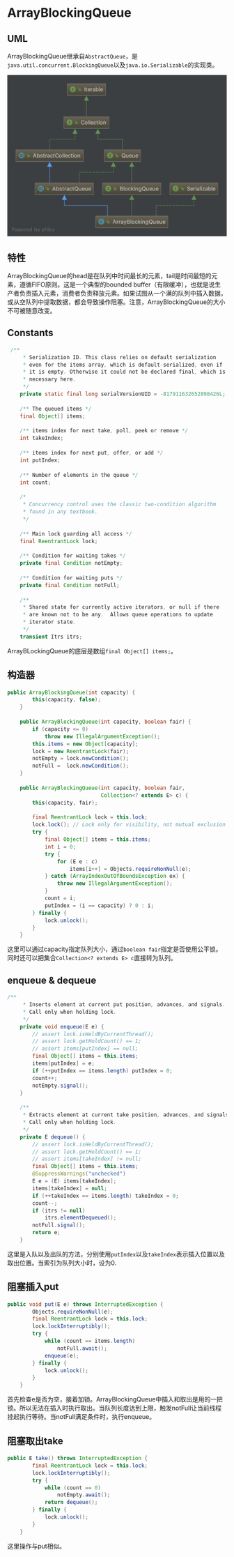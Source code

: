 # ArrayBlockingQueue

## UML
ArrayBlockingQueue继承自`AbstractQueue`，是`java.util.concurrent.BlockingQueue`以及`java.io.Serializable`的实现类。

![ArrayBlockingQueue](ArrayBlockingQueueUML.png)

## 特性
ArrayBlockingQueue的head是在队列中时间最长的元素，tail是时间最短的元素，遵循FIFO原则。这是一个典型的bounded buffer（有限缓冲），也就是说生产者负责插入元素，消费者负责释放元素。如果试图从一个满的队列中插入数据，或从空队列中提取数据，都会导致操作阻塞。注意，ArrayBlockingQueue的大小不可被随意改变。

## Constants
```java
 /**
     * Serialization ID. This class relies on default serialization
     * even for the items array, which is default-serialized, even if
     * it is empty. Otherwise it could not be declared final, which is
     * necessary here.
     */
    private static final long serialVersionUID = -817911632652898426L;

    /** The queued items */
    final Object[] items;

    /** items index for next take, poll, peek or remove */
    int takeIndex;

    /** items index for next put, offer, or add */
    int putIndex;

    /** Number of elements in the queue */
    int count;

    /*
     * Concurrency control uses the classic two-condition algorithm
     * found in any textbook.
     */

    /** Main lock guarding all access */
    final ReentrantLock lock;

    /** Condition for waiting takes */
    private final Condition notEmpty;

    /** Condition for waiting puts */
    private final Condition notFull;

    /**
     * Shared state for currently active iterators, or null if there
     * are known not to be any.  Allows queue operations to update
     * iterator state.
     */
    transient Itrs itrs;
 ```
ArrayBLockingQueue的底层是数组`final Object[] items;`。

## 构造器
```java
public ArrayBlockingQueue(int capacity) {
        this(capacity, false);
    }

    public ArrayBlockingQueue(int capacity, boolean fair) {
        if (capacity <= 0)
            throw new IllegalArgumentException();
        this.items = new Object[capacity];
        lock = new ReentrantLock(fair);
        notEmpty = lock.newCondition();
        notFull =  lock.newCondition();
    }

    public ArrayBlockingQueue(int capacity, boolean fair,
                              Collection<? extends E> c) {
        this(capacity, fair);

        final ReentrantLock lock = this.lock;
        lock.lock(); // Lock only for visibility, not mutual exclusion
        try {
            final Object[] items = this.items;
            int i = 0;
            try {
                for (E e : c)
                    items[i++] = Objects.requireNonNull(e);
            } catch (ArrayIndexOutOfBoundsException ex) {
                throw new IllegalArgumentException();
            }
            count = i;
            putIndex = (i == capacity) ? 0 : i;
        } finally {
            lock.unlock();
        }
    }
```
这里可以通过capacity指定队列大小，通过`boolean fair`指定是否使用公平锁。同时还可以把集合`Collection<? extends E> c`直接转为队列。

## enqueue & dequeue
```java
/**
     * Inserts element at current put position, advances, and signals.
     * Call only when holding lock.
     */
    private void enqueue(E e) {
        // assert lock.isHeldByCurrentThread();
        // assert lock.getHoldCount() == 1;
        // assert items[putIndex] == null;
        final Object[] items = this.items;
        items[putIndex] = e;
        if (++putIndex == items.length) putIndex = 0;
        count++;
        notEmpty.signal();
    }

    /**
     * Extracts element at current take position, advances, and signals.
     * Call only when holding lock.
     */
    private E dequeue() {
        // assert lock.isHeldByCurrentThread();
        // assert lock.getHoldCount() == 1;
        // assert items[takeIndex] != null;
        final Object[] items = this.items;
        @SuppressWarnings("unchecked")
        E e = (E) items[takeIndex];
        items[takeIndex] = null;
        if (++takeIndex == items.length) takeIndex = 0;
        count--;
        if (itrs != null)
            itrs.elementDequeued();
        notFull.signal();
        return e;
    }
```
这里是入队以及出队的方法，分别使用`putIndex`以及`takeIndex`表示插入位置以及取出位置。当索引为队列大小时，设为0.

## 阻塞插入put

```java
public void put(E e) throws InterruptedException {
        Objects.requireNonNull(e);
        final ReentrantLock lock = this.lock;
        lock.lockInterruptibly();
        try {
            while (count == items.length)
                notFull.await();
            enqueue(e);
        } finally {
            lock.unlock();
        }
    }
```
首先检查e是否为空，接着加锁。ArrayBlockingQueue中插入和取出是用的一把锁。所以无法在插入时执行取出。当队列长度达到上限，触发notFull让当前线程挂起执行等待。当notFull满足条件时，执行enqueue。

## 阻塞取出take
```java
public E take() throws InterruptedException {
        final ReentrantLock lock = this.lock;
        lock.lockInterruptibly();
        try {
            while (count == 0)
                notEmpty.await();
            return dequeue();
        } finally {
            lock.unlock();
        }
    }
```
这里操作与put相似。